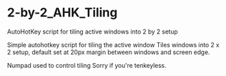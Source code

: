 # 2-by-2_AHK_Tiling
AutoHotKey script for tiling active windows into 2 by 2 setup

Simple autohotkey script for tiling the active window
Tiles windows into 2 x 2 setup, default set at 20px margin
between windows and screen edge.

Numpad used to control tiling
Sorry if you're tenkeyless.
